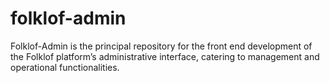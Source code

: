 # folklof-admin
Folklof-Admin is the principal repository for the front end development of the Folklof platform’s administrative interface, catering to management and operational functionalities.
